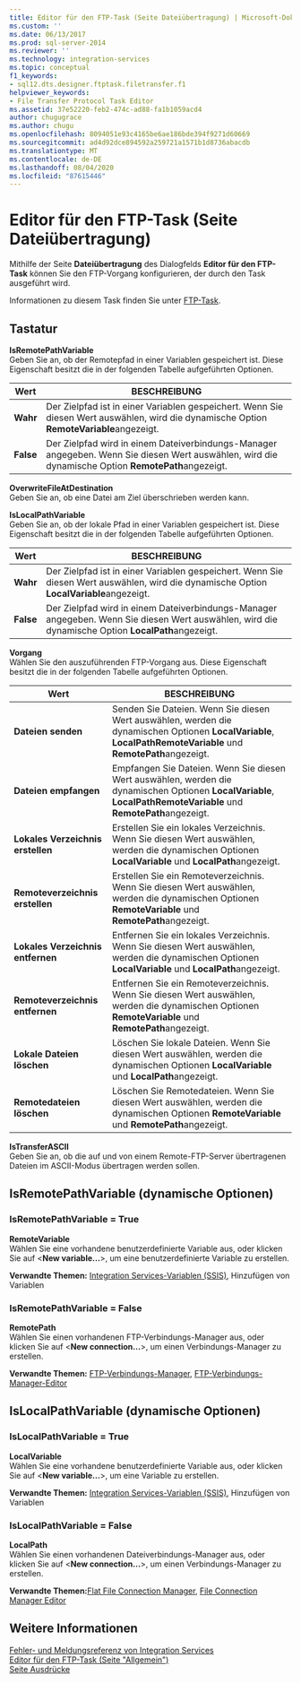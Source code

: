 ```yaml
---
title: Editor für den FTP-Task (Seite Dateiübertragung) | Microsoft-Dokumentation
ms.custom: ''
ms.date: 06/13/2017
ms.prod: sql-server-2014
ms.reviewer: ''
ms.technology: integration-services
ms.topic: conceptual
f1_keywords:
- sql12.dts.designer.ftptask.filetransfer.f1
helpviewer_keywords:
- File Transfer Protocol Task Editor
ms.assetid: 37e52220-feb2-474c-ad88-fa1b1059acd4
author: chugugrace
ms.author: chugu
ms.openlocfilehash: 8094051e93c4165be6ae186bde394f9271d60669
ms.sourcegitcommit: ad4d92dce894592a259721a1571b1d8736abacdb
ms.translationtype: MT
ms.contentlocale: de-DE
ms.lasthandoff: 08/04/2020
ms.locfileid: "87615446"
---
```

# <a name="ftp-task-editor-file-transfer-page"></a>Editor für den FTP-Task (Seite Dateiübertragung)
  Mithilfe der Seite **Dateiübertragung** des Dialogfelds **Editor für den FTP-Task** können Sie den FTP-Vorgang konfigurieren, der durch den Task ausgeführt wird.  
  
 Informationen zu diesem Task finden Sie unter [FTP-Task](control-flow/ftp-task.md).  
  
## <a name="options"></a>Tastatur  
 **IsRemotePathVariable**  
 Geben Sie an, ob der Remotepfad in einer Variablen gespeichert ist. Diese Eigenschaft besitzt die in der folgenden Tabelle aufgeführten Optionen.  
  
|Wert|BESCHREIBUNG|  
|-----------|-----------------|  
|**Wahr**|Der Zielpfad ist in einer Variablen gespeichert. Wenn Sie diesen Wert auswählen, wird die dynamische Option **RemoteVariable**angezeigt.|  
|**False**|Der Zielpfad wird in einem Dateiverbindungs-Manager angegeben. Wenn Sie diesen Wert auswählen, wird die dynamische Option **RemotePath**angezeigt.|  
  
 **OverwriteFileAtDestination**  
 Geben Sie an, ob eine Datei am Ziel überschrieben werden kann.  
  
 **IsLocalPathVariable**  
 Geben Sie an, ob der lokale Pfad in einer Variablen gespeichert ist. Diese Eigenschaft besitzt die in der folgenden Tabelle aufgeführten Optionen.  
  
|Wert|BESCHREIBUNG|  
|-----------|-----------------|  
|**Wahr**|Der Zielpfad ist in einer Variablen gespeichert. Wenn Sie diesen Wert auswählen, wird die dynamische Option **LocalVariable**angezeigt.|  
|**False**|Der Zielpfad wird in einem Dateiverbindungs-Manager angegeben. Wenn Sie diesen Wert auswählen, wird die dynamische Option **LocalPath**angezeigt.|  
  
 **Vorgang**  
 Wählen Sie den auszuführenden FTP-Vorgang aus. Diese Eigenschaft besitzt die in der folgenden Tabelle aufgeführten Optionen.  
  
|Wert|BESCHREIBUNG|  
|-----------|-----------------|  
|**Dateien senden**|Senden Sie Dateien. Wenn Sie diesen Wert auswählen, werden die dynamischen Optionen **LocalVariable**, **LocalPathRemoteVariable** und **RemotePath**angezeigt.|  
|**Dateien empfangen**|Empfangen Sie Dateien. Wenn Sie diesen Wert auswählen, werden die dynamischen Optionen **LocalVariable**, **LocalPathRemoteVariable** und **RemotePath**angezeigt.|  
|**Lokales Verzeichnis erstellen**|Erstellen Sie ein lokales Verzeichnis. Wenn Sie diesen Wert auswählen, werden die dynamischen Optionen **LocalVariable** und **LocalPath**angezeigt.|  
|**Remoteverzeichnis erstellen**|Erstellen Sie ein Remoteverzeichnis. Wenn Sie diesen Wert auswählen, werden die dynamischen Optionen **RemoteVariable** und **RemotePath**angezeigt.|  
|**Lokales Verzeichnis entfernen**|Entfernen Sie ein lokales Verzeichnis. Wenn Sie diesen Wert auswählen, werden die dynamischen Optionen **LocalVariable** und **LocalPath**angezeigt.|  
|**Remoteverzeichnis entfernen**|Entfernen Sie ein Remoteverzeichnis. Wenn Sie diesen Wert auswählen, werden die dynamischen Optionen **RemoteVariable** und **RemotePath**angezeigt.|  
|**Lokale Dateien löschen**|Löschen Sie lokale Dateien. Wenn Sie diesen Wert auswählen, werden die dynamischen Optionen **LocalVariable** und **LocalPath**angezeigt.|  
|**Remotedateien löschen**|Löschen Sie Remotedateien. Wenn Sie diesen Wert auswählen, werden die dynamischen Optionen **RemoteVariable** und **RemotePath**angezeigt.|  
  
 **IsTransferASCII**  
 Geben Sie an, ob die auf und von einem Remote-FTP-Server übertragenen Dateien im ASCII-Modus übertragen werden sollen.  
  
## <a name="isremotepathvariable-dynamic-options"></a>IsRemotePathVariable (dynamische Optionen)  
  
### <a name="isremotepathvariable--true"></a>IsRemotePathVariable = True  
 **RemoteVariable**  
 Wählen Sie eine vorhandene benutzerdefinierte Variable aus, oder klicken Sie auf \<**New variable...**>, um eine benutzerdefinierte Variable zu erstellen.  
  
 **Verwandte Themen:** [Integration Services-Variablen &#40;SSIS&#41;](integration-services-ssis-variables.md), Hinzufügen von Variablen  
  
### <a name="isremotepathvariable--false"></a>IsRemotePathVariable = False  
 **RemotePath**  
 Wählen Sie einen vorhandenen FTP-Verbindungs-Manager aus, oder klicken Sie auf \<**New connection...**>, um einen Verbindungs-Manager zu erstellen.  
  
 **Verwandte Themen:** [FTP-Verbindungs-Manager](connection-manager/ftp-connection-manager.md), [FTP-Verbindungs-Manager-Editor](../../2014/integration-services/ftp-connection-manager-editor.md)  
  
## <a name="islocalpathvariable-dynamic-options"></a>IsLocalPathVariable (dynamische Optionen)  
  
### <a name="islocalpathvariable--true"></a>IsLocalPathVariable = True  
 **LocalVariable**  
 Wählen Sie eine vorhandene benutzerdefinierte Variable aus, oder klicken Sie auf \<**New variable...**>, um eine Variable zu erstellen.  
  
 **Verwandte Themen:** [Integration Services-Variablen &#40;SSIS&#41;](integration-services-ssis-variables.md), Hinzufügen von Variablen  
  
### <a name="islocalpathvariable--false"></a>IsLocalPathVariable = False  
 **LocalPath**  
 Wählen Sie einen vorhandenen Dateiverbindungs-Manager aus, oder klicken Sie auf \<**New connection...**>, um einen Verbindungs-Manager zu erstellen.  
  
 **Verwandte Themen:**[Flat File Connection Manager](connection-manager/file-connection-manager.md), [File Connection Manager Editor](../../2014/integration-services/file-connection-manager-editor.md)  
  
## <a name="see-also"></a>Weitere Informationen  
 [Fehler- und Meldungsreferenz von Integration Services](../../2014/integration-services/integration-services-error-and-message-reference.md)   
 [Editor für den FTP-Task &#40;Seite "Allgemein"&#41;](general-page-of-integration-services-designers-options.md)   
 [Seite Ausdrücke](expressions/expressions-page.md)  
  
  
